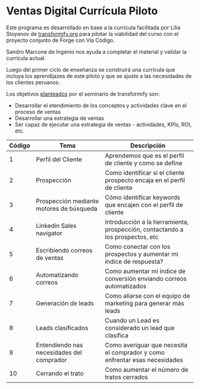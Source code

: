 # Ventas Digital Currícula Piloto

Este programa es desarrollado en base a la currícula facilitada por Lilia Stoyanov de [transformify.org](https://transformify.org)
para pilotar la viabilidad del curso con el proyecto conjunto de Forge con Vía Código.

Sandro Marcone de Ingenio nos ayuda a completar el material y validar la currícula actual.

Luego del primer ciclo de enseñanza se construirá una currícula que incluya los aprendijazes de este piloto y
que se ajuste a las necesidades de los clientes peruanos.

Los objetivos [planteados](https://drive.google.com/open?id=1-yiPAuJs5_cEQ3cwX3yFuu0sYhJ-qTQO) por el seminario de transformify son:

- Desarrollar el etendimiento de los conceptos y actividades clave en el proceso de ventas
- Desarrollar una estrategia de ventas
- Ser capaz de ejecutar una estrategia de ventas - actividades, KPIs, ROI, etc.

| Código | Tema                                      | Descripción                                                                   |
| ------ | ----------------------------------------- | ----------------------------------------------------------------------------- |
| 1      | Perfil del Cliente                        | Aprendemos que es el perfil de cliente y como se define                       |
| 2      | Prospección                               | Como identificar si el cliente prospecto encaja en el perfil de cliente       |
| 3      | Prospección mediante motores de búsqueda  | Cómo identificar keywords que encajen con el perfil de cliente                |
| 4      | Linkedin Sales navigator                  | Introducción a la herramienta, prospección, contactando a los prospectos, etc |
| 5      | Escribiendo correos de ventas             | Como conectar con los prospectos y aumentar mi índice de respuesta?           |
| 6      | Automatizando correos                     | Como aumentar mi índice de conversión enviando correos automatizados          |
| 7      | Generación de leads                       | Como aliarse con el equipo de marketing para generar más leads                |
| 8      | Leads clasificados                        | Cuando un Lead es considerado un lead que clasifica                           |
| 9      | Entendiendo nas necesidades del comprador | Como averiguar que necesita el comprador y como enfrentar esas necesidades    |
| 10     | Cerrando el trato                         | Como aumentar el número de tratos cerrados                                    |
